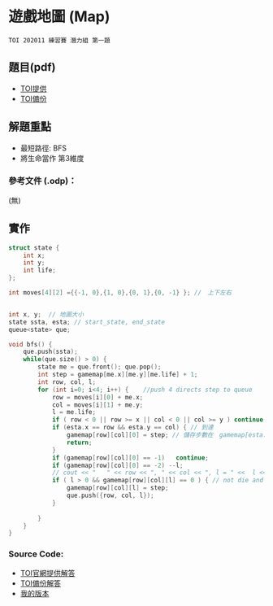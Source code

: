 <!--
Tags: DFS, Disjoint Set並查集, TOI,
-->
# 遊戲地圖 (Map)

``TOI 202011 練習賽 潛力組 第一題``

## 題目(pdf)  
* [TOI提供](https://toi-reg.csie.ntnu.edu.tw/question/202011/Map.pdf)  
* [TOI備份](source\Map.pdf)  

## 解題重點
* 最短路徑: BFS
* 將生命當作 第3維度

### 參考文件 (.odp)：
(無)

## 實作

``` c++
struct state {
    int x;
    int y;
    int life;
};

int moves[4][2] ={{-1, 0},{1, 0},{0, 1},{0, -1} }; //　上下左右


int x, y;  // 地圖大小 
state ssta, esta; // start_state, end_state
queue<state> que;

void bfs() {
	que.push(ssta); 
    while(que.size() > 0) {
        state me = que.front(); que.pop();
        int step = gamemap[me.x][me.y][me.life] + 1;
        int row, col, l;
        for (int i=0; i<4; i++) {    //push 4 directs step to queue
            row = moves[i][0] + me.x;
            col = moves[i][1] + me.y;
            l = me.life;
            if ( row < 0 || row >= x || col < 0 || col >= y ) continue;  // outside of boundary
            if (esta.x == row && esta.y == col) { // 到達
                gamemap[row][col][0] = step; // 儲存步數在　gamemap[esta.x][esta.y][0]
                return;
            }
            if (gamemap[row][col][0] == -1)   continue;                // next step is barrier
            if (gamemap[row][col][0] == -2) --l;                       // next is trape => life -1
            // cout << "   " << row << ", " << col << ", l = " <<  l << endl;
            if ( l > 0 && gamemap[row][col][l] == 0 ) { // not die and not reach next state(postion & lift) yet 
                gamemap[row][col][l] = step;
                que.push({row, col, l});
            }
            
        }
    }
} 
```


### Source Code:
* [TOI官網提供解答](https://toi-reg.csie.ntnu.edu.tw/question/202011/Map.cpp)
* [TOI備份解答](source\Map_toi.cpp)
* [我的版本](source\Map.cpp)
